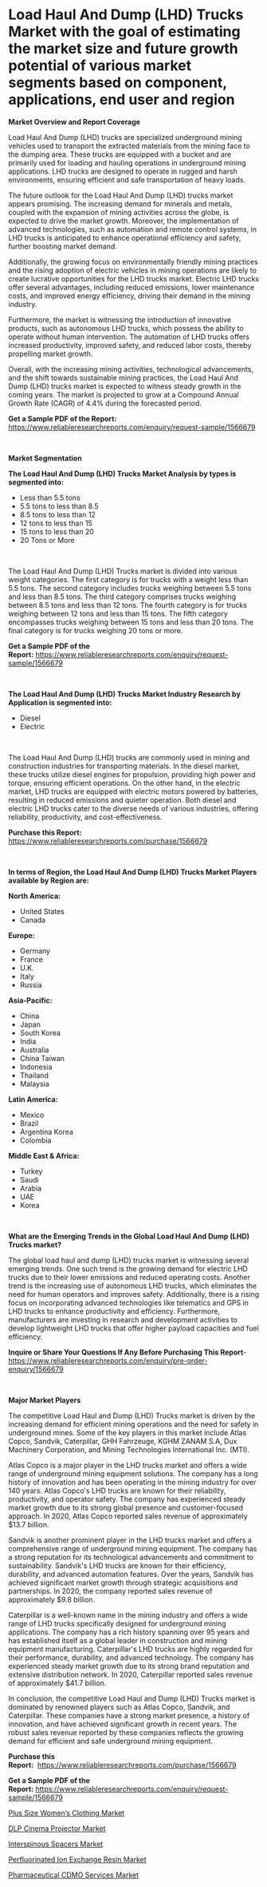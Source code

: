 <p><h1>Load Haul And Dump (LHD) Trucks Market with the goal of estimating the market size and future growth potential of various market segments based on component, applications, end user and region</h1></p><p><strong>Market Overview and Report Coverage</strong></p>
<p><p>Load Haul And Dump (LHD) trucks are specialized underground mining vehicles used to transport the extracted materials from the mining face to the dumping area. These trucks are equipped with a bucket and are primarily used for loading and hauling operations in underground mining applications. LHD trucks are designed to operate in rugged and harsh environments, ensuring efficient and safe transportation of heavy loads.</p><p>The future outlook for the Load Haul And Dump (LHD) trucks market appears promising. The increasing demand for minerals and metals, coupled with the expansion of mining activities across the globe, is expected to drive the market growth. Moreover, the implementation of advanced technologies, such as automation and remote control systems, in LHD trucks is anticipated to enhance operational efficiency and safety, further boosting market demand.</p><p>Additionally, the growing focus on environmentally friendly mining practices and the rising adoption of electric vehicles in mining operations are likely to create lucrative opportunities for the LHD trucks market. Electric LHD trucks offer several advantages, including reduced emissions, lower maintenance costs, and improved energy efficiency, driving their demand in the mining industry.</p><p>Furthermore, the market is witnessing the introduction of innovative products, such as autonomous LHD trucks, which possess the ability to operate without human intervention. The automation of LHD trucks offers increased productivity, improved safety, and reduced labor costs, thereby propelling market growth.</p><p>Overall, with the increasing mining activities, technological advancements, and the shift towards sustainable mining practices, the Load Haul And Dump (LHD) trucks market is expected to witness steady growth in the coming years. The market is projected to grow at a Compound Annual Growth Rate (CAGR) of 4.4% during the forecasted period.</p></p>
<p><strong>Get a Sample PDF of the Report:</strong> <a href="https://www.reliableresearchreports.com/enquiry/request-sample/1566679">https://www.reliableresearchreports.com/enquiry/request-sample/1566679</a></p>
<p>&nbsp;</p>
<p><strong>Market Segmentation</strong></p>
<p><strong>The Load Haul And Dump (LHD) Trucks Market Analysis by types is segmented into:</strong></p>
<p><ul><li>Less than 5.5 tons</li><li>5.5 tons to less than 8.5</li><li>8.5 tons to less than 12</li><li>12 tons to less than 15</li><li>15 tons to less than 20</li><li>20 Tons or More</li></ul></p>
<p>&nbsp;</p>
<p><p>The Load Haul And Dump (LHD) Trucks market is divided into various weight categories. The first category is for trucks with a weight less than 5.5 tons. The second category includes trucks weighing between 5.5 tons and less than 8.5 tons. The third category comprises trucks weighing between 8.5 tons and less than 12 tons. The fourth category is for trucks weighing between 12 tons and less than 15 tons. The fifth category encompasses trucks weighing between 15 tons and less than 20 tons. The final category is for trucks weighing 20 tons or more.</p></p>
<p><strong>Get a Sample PDF of the Report:</strong>&nbsp;<a href="https://www.reliableresearchreports.com/enquiry/request-sample/1566679">https://www.reliableresearchreports.com/enquiry/request-sample/1566679</a></p>
<p>&nbsp;</p>
<p><strong>The Load Haul And Dump (LHD) Trucks Market Industry Research by Application is segmented into:</strong></p>
<p><ul><li>Diesel</li><li>Electric</li></ul></p>
<p>&nbsp;</p>
<p><p>The Load Haul And Dump (LHD) trucks are commonly used in mining and construction industries for transporting materials. In the diesel market, these trucks utilize diesel engines for propulsion, providing high power and torque, ensuring efficient operations. On the other hand, in the electric market, LHD trucks are equipped with electric motors powered by batteries, resulting in reduced emissions and quieter operation. Both diesel and electric LHD trucks cater to the diverse needs of various industries, offering reliability, productivity, and cost-effectiveness.</p></p>
<p><strong>Purchase this Report:</strong>&nbsp; <a href="https://www.reliableresearchreports.com/purchase/1566679">https://www.reliableresearchreports.com/purchase/1566679</a></p>
<p>&nbsp;</p>
<p><strong>In terms of Region, the Load Haul And Dump (LHD) Trucks Market Players available by Region are:</strong></p>
<p>
    <p> <strong> North America: </strong>
        <ul>
            <li>United States</li>
            <li>Canada</li>
        </ul>
        </p> 
    <p> <strong> Europe: </strong>
        <ul>
            <li>Germany</li>
            <li>France</li>
            <li>U.K.</li>
            <li>Italy</li>
            <li>Russia</li>
        </ul>
        </p> 
    <p> <strong> Asia-Pacific: </strong>
        <ul>
            <li>China</li>
            <li>Japan</li>
            <li>South Korea</li>
            <li>India</li>
            <li>Australia</li>
            <li>China Taiwan</li>
            <li>Indonesia</li>
            <li>Thailand</li>
            <li>Malaysia</li>
        </ul>
        </p> 
    <p> <strong> Latin America: </strong>
        <ul>
            <li>Mexico</li>
            <li>Brazil</li>
            <li>Argentina Korea</li>
            <li>Colombia</li>
        </ul>
        </p> 
    <p> <strong> Middle East & Africa: </strong>
        <ul>
            <li>Turkey</li>
            <li>Saudi</li>
            <li>Arabia</li>
            <li>UAE</li>
            <li>Korea</li>
        </ul>
    </p>
    </p>
<p>&nbsp;</p>
<p><strong>What are the Emerging Trends in the Global Load Haul And Dump (LHD) Trucks market?</strong></p>
<p><p>The global load haul and dump (LHD) trucks market is witnessing several emerging trends. One such trend is the growing demand for electric LHD trucks due to their lower emissions and reduced operating costs. Another trend is the increasing use of autonomous LHD trucks, which eliminates the need for human operators and improves safety. Additionally, there is a rising focus on incorporating advanced technologies like telematics and GPS in LHD trucks to enhance productivity and efficiency. Furthermore, manufacturers are investing in research and development activities to develop lightweight LHD trucks that offer higher payload capacities and fuel efficiency.</p></p>
<p><strong>Inquire or Share Your Questions If Any Before Purchasing This Report</strong>- <a href="https://www.reliableresearchreports.com/enquiry/pre-order-enquiry/1566679">https://www.reliableresearchreports.com/enquiry/pre-order-enquiry/1566679</a></p>
<p>&nbsp;</p>
<p><strong>Major Market Players</strong></p>
<p><p>The competitive Load Haul and Dump (LHD) Trucks market is driven by the increasing demand for efficient mining operations and the need for safety in underground mines. Some of the key players in this market include Atlas Copco, Sandvik, Caterpillar, GHH Fahrzeuge, KGHM ZANAM S.A, Dux Machinery Corporation, and Mining Technologies International Inc. (MTI).</p><p>Atlas Copco is a major player in the LHD trucks market and offers a wide range of underground mining equipment solutions. The company has a long history of innovation and has been operating in the mining industry for over 140 years. Atlas Copco's LHD trucks are known for their reliability, productivity, and operator safety. The company has experienced steady market growth due to its strong global presence and customer-focused approach. In 2020, Atlas Copco reported sales revenue of approximately $13.7 billion.</p><p>Sandvik is another prominent player in the LHD trucks market and offers a comprehensive range of underground mining equipment. The company has a strong reputation for its technological advancements and commitment to sustainability. Sandvik's LHD trucks are known for their efficiency, durability, and advanced automation features. Over the years, Sandvik has achieved significant market growth through strategic acquisitions and partnerships. In 2020, the company reported sales revenue of approximately $9.8 billion.</p><p>Caterpillar is a well-known name in the mining industry and offers a wide range of LHD trucks specifically designed for underground mining applications. The company has a rich history spanning over 95 years and has established itself as a global leader in construction and mining equipment manufacturing. Caterpillar's LHD trucks are highly regarded for their performance, durability, and advanced technology. The company has experienced steady market growth due to its strong brand reputation and extensive distribution network. In 2020, Caterpillar reported sales revenue of approximately $41.7 billion.</p><p>In conclusion, the competitive Load Haul and Dump (LHD) Trucks market is dominated by renowned players such as Atlas Copco, Sandvik, and Caterpillar. These companies have a strong market presence, a history of innovation, and have achieved significant growth in recent years. The robust sales revenue reported by these companies reflects the growing demand for efficient and safe underground mining equipment.</p></p>
<p><strong>Purchase this Report:</strong>&nbsp;&nbsp;<a href="https://www.reliableresearchreports.com/purchase/1566679">https://www.reliableresearchreports.com/purchase/1566679</a></p>
<p></p>
<p><strong>Get a Sample PDF of the Report:</strong>&nbsp;<a href="https://www.reliableresearchreports.com/enquiry/request-sample/1566679">https://www.reliableresearchreports.com/enquiry/request-sample/1566679</a></p>
<p><p><a href="https://github.com/castoriffic/Market-Research-Report-List-1/blob/main/plus-size-womens-clothing-market.md">Plus Size Women’s Clothing Market</a></p><p><a href="https://medium.com/@oletawunsch/dlp-cinema-projector-market-size-growth-forecast-2023-2030-b14e0448836b">DLP Cinema Projector Market</a></p><p><a href="https://medium.com/@robinsinghrp23/interspinous-spacers-market-size-cagr-trends-2024-2030-c16b9d10a067">Interspinous Spacers Market</a></p><p><a href="https://www.linkedin.com/pulse/perfluorinated-ion-exchange-resin-market-research-report-bysqc/">Perfluorinated Ion Exchange Resin Market</a></p><p><a href="https://github.com/mabutironaldo/Market-Research-Report-List-1/blob/main/pharmaceutical-cdmo-services-market.md">Pharmaceutical CDMO Services Market</a></p></p>
